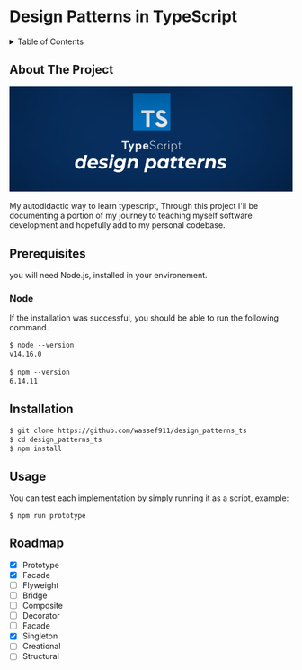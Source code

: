 # Design Patterns in TypeScript

<!-- TABLE OF CONTENTS -->
<details>
  <summary>Table of Contents</summary>
  <ol>
    <li>
      <a href="#about-the-project">About The Project</a>
    </li>
    <li>
      <ul>
        <li><a href="#prerequisites">Prerequisites</a></li>
        <li><a href="#installation">Installation</a></li>
        <li><a href="#usage">Usage</a></li>
        <li><a href="#roadmap">Roadmap</a></li>
      </ul>
    </li>
    <li><a href="#contact">Contact</a></li>
  </ol>
 </details>
  
  
## About The Project
  
![Cover](cover.png)

My autodidactic way to learn typescript,
Through this project I'll be documenting a portion of my journey to teaching myself software development and hopefully add to my personal codebase.

## Prerequisites

you will need Node.js, installed in your environement.

### Node

If the installation was successful, you should be able to run the following command.

    $ node --version
    v14.16.0

    $ npm --version
    6.14.11

## Installation

    $ git clone https://github.com/wassef911/design_patterns_ts
    $ cd design_patterns_ts
    $ npm install

## Usage

You can test each implementation by simply running it as a script, example:

    $ npm run prototype

## Roadmap

- [x] Prototype
- [x] Facade
- [ ] Flyweight
- [ ] Bridge
- [ ] Composite
- [ ] Decorator
- [ ] Facade
- [x] Singleton
- [ ] Creational
- [ ] Structural

